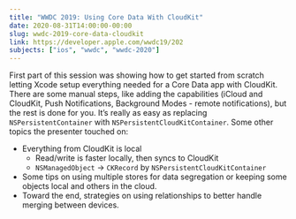 ```yaml
---
title: "WWDC 2019: Using Core Data With CloudKit"
date: 2020-08-31T14:00:00-00:00
slug: wwdc-2019-core-data-cloudkit
link: https://developer.apple.com/wwdc19/202
subjects: ["ios", "wwdc", "wwdc-2020"]
---
```


First part of this session was showing how to get started from scratch letting Xcode setup everything needed for a Core Data app with CloudKit. There are some manual steps, like adding the capabilities (iCloud and CloudKit, Push Notifications, Background Modes - remote notifications), but the rest is done for you. It’s really as easy as replacing `NSPersistentContainer` with `NSPersistentCloudKitContainer`. Some other topics the presenter touched on:

* Everything from CloudKit is local
     * Read/write is faster locally, then syncs to CloudKit
     * `NSManagedObject` -> `CKRecord` by `NSPersistentCloudKitContainer`
* Some tips on using multiple stores for data segregation or keeping some objects local and others in the cloud.
* Toward the end, strategies on using relationships to better handle merging between devices.